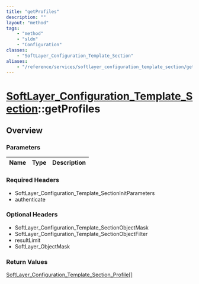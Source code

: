 ```yaml
---
title: "getProfiles"
description: ""
layout: "method"
tags:
    - "method"
    - "sldn"
    - "Configuration"
classes:
    - "SoftLayer_Configuration_Template_Section"
aliases:
    - "/reference/services/softlayer_configuration_template_section/getProfiles"
---
```

# [SoftLayer_Configuration_Template_Section](/reference/services/SoftLayer_Configuration_Template_Section)::getProfiles




## Overview 


### Parameters 
|Name | Type | Description |
| --- | --- | --- |


### Required Headers
* SoftLayer_Configuration_Template_SectionInitParameters
* authenticate

### Optional Headers
* SoftLayer_Configuration_Template_SectionObjectMask
* SoftLayer_Configuration_Template_SectionObjectFilter
* resultLimit
* SoftLayer_ObjectMask

### Return Values
<a href='/reference/datatypes/SoftLayer_Configuration_Template_Section_Profile'>SoftLayer_Configuration_Template_Section_Profile[] </a>

